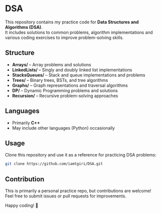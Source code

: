 # DSA

This repository contains my practice code for **Data Structures and Algorithms (DSA)**.  
It includes solutions to common problems, algorithm implementations and various coding exercises to improve problem-solving skills.

## Structure

- **Arrays/** – Array problems and solutions  
- **LinkedLists/** – Singly and doubly linked list implementations  
- **StacksQueues/** – Stack and queue implementations and problems  
- **Trees/** – Binary trees, BSTs, and tree algorithms  
- **Graphs/** – Graph representations and traversal algorithms  
- **DP/** – Dynamic Programming problems and solutions  
- **Recursion/** – Recursive problem-solving approaches  

## Languages

- Primarily **C++**
- May include other languages (Python) occasionally

## Usage

Clone this repository and use it as a reference for practicing DSA problems:

```bash
git clone https://github.com/iamtgiri/DSA.git
```

## Contribution

This is primarily a personal practice repo, but contributions are welcome!
Feel free to submit issues or pull requests for improvements.

Happy coding! 🚀
